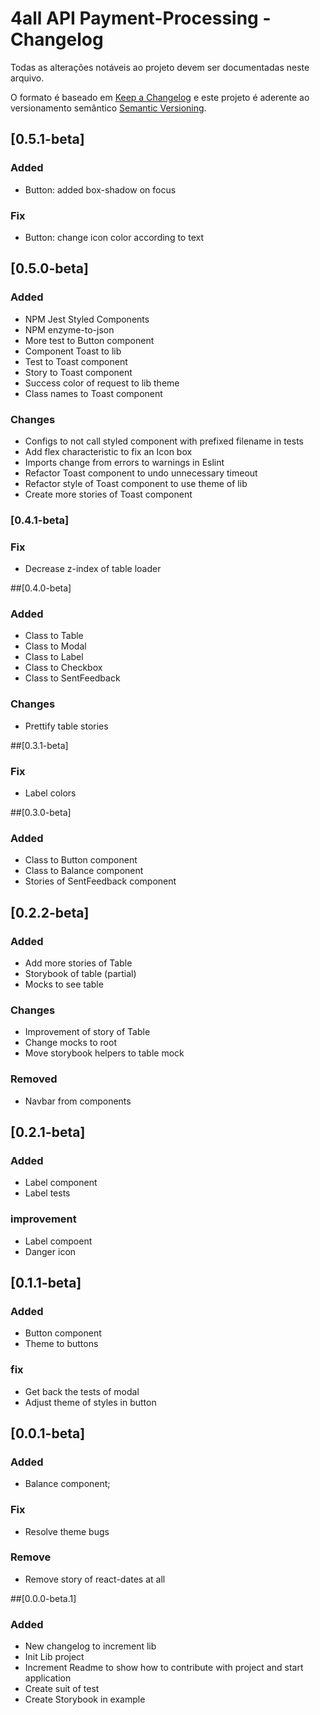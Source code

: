 # 4all API Payment-Processing - Changelog

Todas as alterações notáveis ao projeto devem ser documentadas neste arquivo.

O formato é baseado em [Keep a Changelog](http://keepachangelog.com/en/1.0.0/) e este projeto é aderente ao versionamento semântico [Semantic Versioning](http://semver.org/spec/v2.0.0.html).

## [0.5.1-beta]
### Added
  - Button: added box-shadow on focus
### Fix
  - Button: change icon color according to text

## [0.5.0-beta]
### Added
  - NPM Jest Styled Components
  - NPM enzyme-to-json
  - More test to Button component
  - Component Toast to lib
  - Test to Toast component
  - Story to Toast component
  - Success color of request to lib theme
  - Class names to Toast component
### Changes
  - Configs to not call styled component with prefixed filename in tests
  - Add flex characteristic to fix an Icon box
  - Imports change from errors to warnings in Eslint
  - Refactor Toast component to undo unnecessary timeout
  - Refactor style of Toast component to use theme of lib
  - Create more stories of Toast component

### [0.4.1-beta]
### Fix
  - Decrease z-index of table loader

##[0.4.0-beta]
### Added
  - Class to Table
  - Class to Modal
  - Class to Label
  - Class to Checkbox
  - Class to SentFeedback
### Changes
  - Prettify table stories

##[0.3.1-beta]
### Fix
  - Label colors

##[0.3.0-beta]
### Added
  - Class to Button component
  - Class to Balance component
  - Stories of SentFeedback component

## [0.2.2-beta]
### Added
  - Add more stories of Table
  - Storybook of table (partial)
  - Mocks to see table
### Changes
  - Improvement of story of Table
  - Change mocks to root
  - Move storybook helpers to table mock
### Removed
  - Navbar from components

## [0.2.1-beta]
### Added
  - Label component
  - Label tests
### improvement
  - Label compoent
  - Danger icon

## [0.1.1-beta]
### Added
  - Button component
  - Theme to buttons
### fix
  - Get back the tests of modal
  - Adjust theme of styles in button

## [0.0.1-beta]
### Added
  - Balance component;
### Fix
  - Resolve theme bugs
### Remove
  - Remove story of react-dates at all

##[0.0.0-beta.1]
### Added
  - New changelog to increment lib
  - Init Lib project
  - Increment Readme to show how to contribute with project and start application
  - Create suit of test
  - Create Storybook in example

